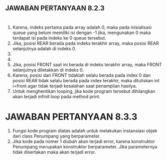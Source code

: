 ## JAWABAN PERTANYAAN 8.2.3 
#
1. Karena, indeks pertama pada array adalah 0, maka pada inisialisasi queue yang 
belum memiliki isi dengan -1 jika, mengunakan 0 maka terdapat isi pada indeks 
ke 0 queue tersebut.
2. Jika, posisi REAR berada pada indeks terakhir array, maka posisi REAR 
selanjutnya adalah di indeks 0.
3. 
4. 
5. Jika, posisi FRONT saat ini berada di indeks terakhir array, maka
FRONT selanjutnya diletakkan di indeks 0.
6. Karena, posisi dari FRONT tidaklah selalu berada pada index 0 dan posisi REAR 
tidak selalu berada pada index terakhir, maka dituliskan int i=front agar tidak 
terjadi kesalahan saat penampilan hasilya.
7. Untuk menghentikan looping, jika kode program tersebut dihilangkan akan terjadi 
infinit loop pada method print.

# JAWABAN PERTANYAAN 8.3.3 
1. Fungsi kode program diatas adalah untuk melakukan instansiasi objek dari class 
Penumpang yang berparameter.
2. Jika kode pada nomer 1 diubah akan terjadi error, karena konstruktor Penumpang 
merupakan konstruktor berparameter. Jika parameternya tidak disertakan maka 
akan terjadi error.
